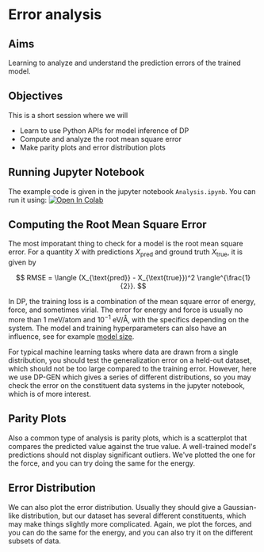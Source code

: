 # Error analysis

## Aims

Learning to analyze and understand the prediction errors of the trained model.

## Objectives

This is a short session where we will
- Learn to use Python APIs for model inference of DP
- Compute and analyze the root mean square error
- Make parity plots and error distribution plots

## Running Jupyter Notebook

The example code is given in the jupyter notebook ```Analysis.ipynb```. You can run it using:
[![Open In Colab](https://colab.research.google.com/assets/colab-badge.svg)](https://colab.research.google.com/github/AMLS-PRG/AtomML-Course/blob/main/module-5/03-error-analysis/Analysis.ipynb)

## Computing the Root Mean Square Error

The most imporatant thing to check for a model is the root mean square error. 
For a quantity $X$ with predictions $X_{\text{pred}}$ and ground truth $X_{\text{true}}$, it is given by

$$ RMSE = \langle (X_{\text{pred}} - X_{\text{true}})^2 \rangle^{\frac{1}{2}}. $$

In DP, the training loss is a combination of the mean square error of energy, force, and sometimes virial.
The error for energy and force is usually no more than 1 meV/atom and $10^{-1}$ eV/Å, 
with the specifics depending on the system. The model and training hyperparameters can also have an influence, 
see for example [model size](https://github.com/deepmodeling/deepmd-kit/blob/master/doc/troubleshooting/howtoset_netsize.md). 

For typical machine learning tasks where data are drawn from a single distribution, 
you should test the generalization error on a held-out dataset, 
which should not be too large compared to the training error.
However, here we use DP-GEN which gives a series of different distributions, 
so you may check the error on the constituent data systems in the jupyter notebook, 
which is of more interest.

## Parity Plots

Also a common type of analysis is parity plots, 
which is a scatterplot that compares the predicted value against the true value. 
A well-trained model's predictions should not display significant outliers. 
We've plotted the one for the force, and you can try doing the same for the energy.

## Error Distribution

We can also plot the error distribution. Usually they should give a Gaussian-like distribution, but our dataset has several different constituents, which may make things slightly more complicated. Again, we plot the forces, and you can do the same for the energy, and you can also try it on the different subsets of data.
